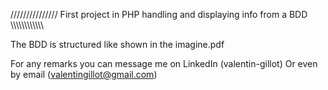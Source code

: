 /////////////// First project in PHP handling and displaying info from a BDD \\\\\\\\\\\\\\\\\\\\\\\\

The BDD is structured like shown in the imagine.pdf

For any remarks you can message me on LinkedIn (valentin-gillot)
Or even by email (valentingillot@gmail.com)

